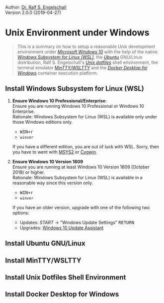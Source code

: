 
Author: [Dr. Ralf S. Engelschall](mailto:rse@engelschall.com)<br/>
Version 2.0.0 (2019-04-27)

# Unix Environment under Windows

> This is a summary on how to setup a reasonable Unix development environment under
> [*Microsoft Windows 10*](https://windows.com) with the help of the
> native [*Windows Subsystem for Linux (WSL)*](blogs.msdn.microsoft.com/wsl/),
> the [*Ubuntu*](https://www.ubuntu.com/) GNU/Linux distribution,
> Ralf S. Engelschall's [*Unix dotfiles*](https://github.com/rse/dotfiles) shell environment,
> the terminal emulator [*MinTTY/WSLTTY*](https://github.com/mintty/wsltty) and
> the [*Docker Desktop for Windows*](https://www.docker.com/products/docker-desktop)
> container execution platform.

## Install Windows Subsystem for Linux (WSL)

1. **Ensure Windows 10 Professional/Enterprise**:<br/>
   Ensure you are running Windows 10 Professional or Windows 10 Enterprise.<br/>
   Rationale: Windows Subsystem for Linux (WSL) is available only under those Windows editions only.

    - <kbd>WIN+r</kbd>
    - `winver`

   If you have a different edition, you are out of luck with WSL. Sorry, then
   you have to went with [MSYS2](https://www.msys2.org/) or [Cygwin](https://www.cygwin.com/).

2. **Ensure Windows 10 Version 1809**<br/>
   Ensure you are running at least Windows 10 Version 1809 (October 2018) or higher.<br/>
   Rationale: Windows Subsystem for Linux (WSL) is available in a reasonable way since this version only.

    - <kbd>WIN+r</kbd>
    - `winver`

   If you have an older version, upgrade with one of the following two options:

   - Updates: *START* &rarr; "Windows Update Settings" <kbd>RETURN</kbd>
   - Upgrades: [Windows 10 Update Assistant](https://www.microsoft.com/software-download/windows10)

## Install Ubuntu GNU/Linux

## Install MinTTY/WSLTTY

## Install Unix Dotfiles Shell Environment

## Install Docker Desktop for Windows

